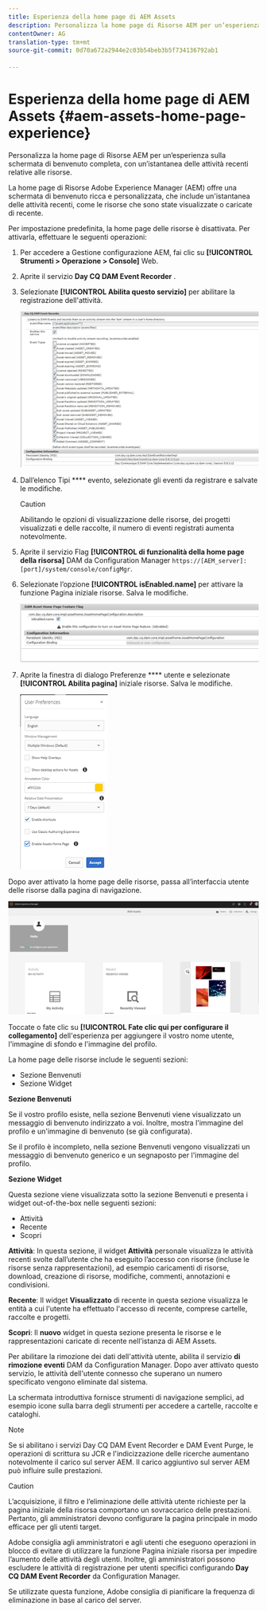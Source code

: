 ```yaml
---
title: Esperienza della home page di AEM Assets
description: Personalizza la home page di Risorse AEM per un’esperienza sulla schermata di benvenuto completa, con un’istantanea delle attività recenti relative alle risorse.
contentOwner: AG
translation-type: tm+mt
source-git-commit: 0d70a672a2944e2c03b54beb3b5f734136792ab1

---
```



# Esperienza della home page di AEM Assets {#aem-assets-home-page-experience}

Personalizza la home page di Risorse AEM per un’esperienza sulla schermata di benvenuto completa, con un’istantanea delle attività recenti relative alle risorse.

La home page di Risorse Adobe Experience Manager (AEM) offre una schermata di benvenuto ricca e personalizzata, che include un&#39;istantanea delle attività recenti, come le risorse che sono state visualizzate o caricate di recente.

Per impostazione predefinita, la home page delle risorse è disattivata. Per attivarla, effettuare le seguenti operazioni:

1. Per accedere a Gestione configurazione AEM, fai clic su **[!UICONTROL Strumenti > Operazione > Console]** Web.
1. Aprite il servizio **Day CQ DAM Event Recorder** .
1. Selezionate **[!UICONTROL Abilita questo servizio]** per abilitare la registrazione dell&#39;attività.

   ![chlimage_1-250](assets/chlimage_1-250.png)

1. Dall’elenco Tipi **** evento, selezionate gli eventi da registrare e salvate le modifiche.

   >[!CAUTION]
   >
   >Abilitando le opzioni di visualizzazione delle risorse, dei progetti visualizzati e delle raccolte, il numero di eventi registrati aumenta notevolmente.

1. Aprite il servizio Flag **[!UICONTROL di funzionalità della home page della risorsa]** DAM da Configuration Manager `https://[AEM_server]:[port]/system/console/configMgr`.
1. Selezionate l’opzione **[!UICONTROL isEnabled.name]** per attivare la funzione Pagina iniziale risorse. Salva le modifiche.

   ![chlimage_1-251](assets/chlimage_1-251.png)

1. Aprite la finestra di dialogo Preferenze **** utente e selezionate **[!UICONTROL Abilita pagina]** iniziale risorse. Salva le modifiche.

   ![user_preferences](assets/user_preferences.png)

Dopo aver attivato la home page delle risorse, passa all’interfaccia utente delle risorse dalla pagina di navigazione.

![home_page](assets/home_page.png)

Toccate o fate clic su **[!UICONTROL Fate clic qui per configurare il collegamento]** dell&#39;esperienza per aggiungere il vostro nome utente, l&#39;immagine di sfondo e l&#39;immagine del profilo.

La home page delle risorse include le seguenti sezioni:

* Sezione Benvenuti
* Sezione Widget

**Sezione Benvenuti**

Se il vostro profilo esiste, nella sezione Benvenuti viene visualizzato un messaggio di benvenuto indirizzato a voi. Inoltre, mostra l&#39;immagine del profilo e un&#39;immagine di benvenuto (se già configurata).

Se il profilo è incompleto, nella sezione Benvenuti vengono visualizzati un messaggio di benvenuto generico e un segnaposto per l&#39;immagine del profilo.

**Sezione Widget**

Questa sezione viene visualizzata sotto la sezione Benvenuti e presenta i widget out-of-the-box nelle seguenti sezioni:

* Attività
* Recente
* Scopri

**Attività**: In questa sezione, il widget **Attività** personale visualizza le attività recenti svolte dall’utente che ha eseguito l’accesso con risorse (incluse le risorse senza rappresentazioni), ad esempio caricamenti di risorse, download, creazione di risorse, modifiche, commenti, annotazioni e condivisioni.

**Recente**: Il widget **Visualizzato** di recente in questa sezione visualizza le entità a cui l&#39;utente ha effettuato l&#39;accesso di recente, comprese cartelle, raccolte e progetti.

**Scopri**: Il **nuovo** widget in questa sezione presenta le risorse e le rappresentazioni caricate di recente nell’istanza di AEM Assets.

Per abilitare la rimozione dei dati dell&#39;attività utente, abilita il servizio **di rimozione eventi** DAM da Configuration Manager. Dopo aver attivato questo servizio, le attività dell&#39;utente connesso che superano un numero specificato vengono eliminate dal sistema.

La schermata introduttiva fornisce strumenti di navigazione semplici, ad esempio icone sulla barra degli strumenti per accedere a cartelle, raccolte e cataloghi.

>[!NOTE]
>
>Se si abilitano i servizi Day CQ DAM Event Recorder e DAM Event Purge, le operazioni di scrittura su JCR e l&#39;indicizzazione delle ricerche aumentano notevolmente il carico sul server AEM. Il carico aggiuntivo sul server AEM può influire sulle prestazioni.

>[!CAUTION]
>
>L’acquisizione, il filtro e l’eliminazione delle attività utente richieste per la pagina iniziale della risorsa comportano un sovraccarico delle prestazioni. Pertanto, gli amministratori devono configurare la pagina principale in modo efficace per gli utenti target.
>
>Adobe consiglia agli amministratori e agli utenti che eseguono operazioni in blocco di evitare di utilizzare la funzione Pagina iniziale risorsa per impedire l’aumento delle attività degli utenti. Inoltre, gli amministratori possono escludere le attività di registrazione per utenti specifici configurando **Day CQ DAM Event Recorder** da Configuration Manager.
>
>Se utilizzate questa funzione, Adobe consiglia di pianificare la frequenza di eliminazione in base al carico del server.
